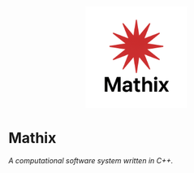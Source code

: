 <p align="center">
  <img src="assets/logo.png" alt="Mathix Logo" width="200"/>
</p>

# Mathix
_A computational software system written in C++._



